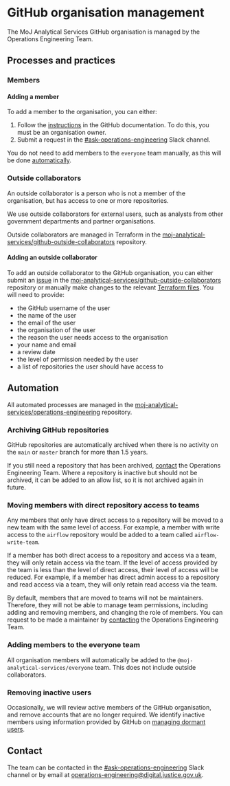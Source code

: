 # GitHub organisation management

The MoJ Analytical Services GitHub organisation is managed by the Operations Engineering Team.

## Processes and practices

### Members

#### Adding a member

To add a member to the organisation, you can either:

1. Follow the [instructions](https://docs.github.com/en/organizations/managing-membership-in-your-organization/inviting-users-to-join-your-organization) in the GitHub documentation. To do this, you must be an organisation owner.
2. Submit a request in the [#ask-operations-engineering](https://mojdt.slack.com/archives/C01BUKJSZD4) Slack channel.

You do not need to add members to the `everyone` team manually, as this will be done [automatically](#adding-members-to-the-everyone-team).

### Outside collaborators

An outside collaborator is a person who is not a member of the organisation, but has access to one or more repositories.

We use outside collaborators for external users, such as analysts from other government departments and partner organisations.

Outside collaborators are managed in Terraform in the [moj-analytical-services/github-outside-collaborators](https://github.com/moj-analytical-services/github-outside-collaborators) repository.

#### Adding an outside collaborator

To add an outside collaborator to the GitHub organisation, you can either submit an [issue](https://github.com/moj-analytical-services/github-outside-collaborators/issues/new?assignees=&labels=collaborator%2Cpr-create-issue&template=create-pr-from-issue.yaml&title=Please+create+an+outside+collaborator+pull+request+) in the [moj-analytical-services/github-outside-collaborators](https://github.com/moj-analytical-services/github-outside-collaborators) repository or manually make changes to the relevant [Terraform files](https://github.com/moj-analytical-services/github-outside-collaborators/tree/main/terraform). You will need to provide:

- the GitHub username of the user
- the name of the user
- the email of the user
- the organisation of the user
- the reason the user needs access to the organisation
- your name and email
- a review date
- the level of permission needed by the user
- a list of repositories the user should have access to

## Automation

All automated processes are managed in the [moj-analytical-services/operations-engineering](https://github.com/moj-analytical-services/operations-engineering) repository.

### Archiving GitHub repositories

GitHub repositories are automatically archived when there is no activity on the `main` or `master` branch for more than 1.5 years.

If you still need a repository that has been archived, [contact](#contact) the Operations Engineering Team. Where a repository is inactive but should not be archived, it can be added to an allow list, so it is not archived again in future.

### Moving members with direct repository access to teams

Any members that only have direct access to a repository will be moved to a new team with the same level of access. For example, a member with write access to the `airflow` repository would be added to a team called `airflow-write-team`.

If a member has both direct access to a repository and access via a team, they will only retain access via the team. If the level of access provided by the team is less than the level of direct access, their level of access will be reduced. For example, if a member has direct admin access to a repository and read access via a team, they will only retain read access via the team.

By default, members that are moved to teams will not be maintainers. Therefore, they will not be able to manage team permissions, including adding and removing members, and changing the role of members. You can request to be made a maintainer by [contacting](#contact) the Operations Engineering Team.

### Adding members to the everyone team

All organisation members will automatically be added to the `@moj-analytical-services/everyone` team. This does not include outside collaborators.

### Removing inactive users

Occasionally, we will review active members of the GitHub organisation, and remove accounts that are no longer required. We identify inactive members using information provided by GitHub on [managing dormant users](https://docs.github.com/en/enterprise-cloud@latest/admin/user-management/managing-users-in-your-enterprise/managing-dormant-users).

## Contact

The team can be contacted in the [#ask-operations-engineering](https://mojdt.slack.com/archives/C01BUKJSZD4) Slack channel or by email at [operations-engineering@digital.justice.gov.uk](mailto:operations-engineering@digital.justice.gov.uk).
